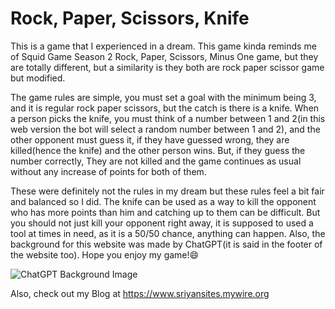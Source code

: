# Rock, Paper, Scissors, Knife

This is a game that I experienced in a dream. This game kinda reminds me of Squid Game Season 2 Rock, Paper, Scissors, Minus One game, but they are totally different, but a similarity is they both are rock paper scissor game but modified.

The game rules are simple, you must set a goal with the minimum being 3, and it is regular rock paper scissors, but the catch is there is a knife. When a person picks the knife, you must think of a number between 1 and 2(in this web version the bot will select a random number between 1 and 2), and the other opponent must guess it, if they have guessed wrong, they are killed(hence the knife) and the other person wins. But, if they guess the number correctly, They are not killed and the game continues as usual without any increase of points for both of them.

These were definitely not the rules in my dream but these rules feel a bit fair and balanced so I did. The knife can be used as a way to kill the opponent who has more points than him and catching up to them can be difficult. But you should not just kill your opponent right away, it is supposed to used a tool at times in need, as it is a 50/50 chance, anything can happen. Also, the background for this website was made by ChatGPT(it is said in the footer of the website too). Hope you enjoy my game!😄

![ChatGPT Background Image](https://res.cloudinary.com/dhhmanp00/image/upload/v1737723766/background_pojyby.webp "Background Image generated by ChatGPT.")

Also, check out my Blog at https://www.sriyansites.mywire.org
